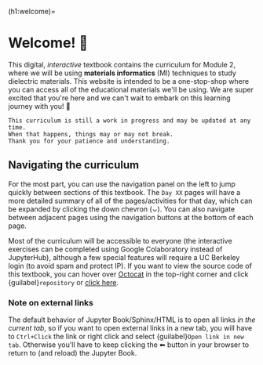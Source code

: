 (h1:welcome)=
# Welcome! 👋

This digital, *interactive* textbook contains the curriculum for Module 2, where we will be using **materials informatics** (MI) techniques to study dielectric materials.
This website is intended to be a one-stop-shop where you can access all of the educational materials we'll be using.
We are super excited that you're here and we can't wait to embark on this learning journey with you! 🌱


```{attention}
This curriculum is still a work in progress and may be updated at any time. 
When that happens, things may or may not break.
Thank you for your patience and understanding.
```


## Navigating the curriculum

For the most part, you can use the navigation panel on the left to jump quickly between sections of this textbook. 
The `Day XX` pages will have a more detailed summary of all of the pages/activities for that day, which can be expanded by clicking the down chevron (⌄).
You can also navigate between adjacent pages using the navigation buttons at the bottom of each page.

Most of the curriculum will be accessible to everyone (the interactive exercises can be completed using Google Colaboratory instead of JupyterHub), although a few special features will require a UC Berkeley login (to avoid spam and protect IP).
If you want to view the source code of this textbook, you can hover over [Octocat](https://github.com/octocat) in the top-right corner and click {guilabel}`repository` or [click here](https://github.com/enze-chen/mi-book-2021).



### Note on external links

The default behavior of Jupyter Book/Sphinx/HTML is to open all links _in the current tab_, so if you want to open external links in a new tab, you will have to `Ctrl+Click` the link or right click and select {guilabel}`Open link in new tab`.
Otherwise you'll have to keep clicking the ⬅ button in your browser to return to (and reload) the Jupyter Book.

